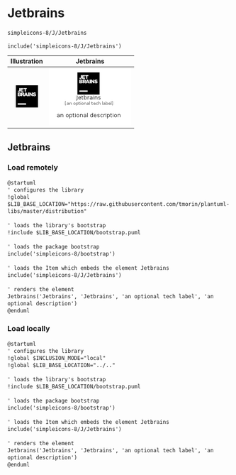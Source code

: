 # Jetbrains


```text
simpleicons-8/J/Jetbrains
```

```text
include('simpleicons-8/J/Jetbrains')
```



| Illustration | Jetbrains |
| :---: | :---: |
| ![illustration for Illustration](../../simpleicons-8/J/Jetbrains.png) | ![illustration for Jetbrains](../../simpleicons-8/J/Jetbrains.Local.png) |




## Jetbrains

### Load remotely
```plantuml
@startuml
' configures the library
!global $LIB_BASE_LOCATION="https://raw.githubusercontent.com/tmorin/plantuml-libs/master/distribution"

' loads the library's bootstrap
!include $LIB_BASE_LOCATION/bootstrap.puml

' loads the package bootstrap
include('simpleicons-8/bootstrap')

' loads the Item which embeds the element Jetbrains
include('simpleicons-8/J/Jetbrains')

' renders the element
Jetbrains('Jetbrains', 'Jetbrains', 'an optional tech label', 'an optional description')
@enduml
```

### Load locally
```plantuml
@startuml
' configures the library
!global $INCLUSION_MODE="local"
!global $LIB_BASE_LOCATION="../.."

' loads the library's bootstrap
!include $LIB_BASE_LOCATION/bootstrap.puml

' loads the package bootstrap
include('simpleicons-8/bootstrap')

' loads the Item which embeds the element Jetbrains
include('simpleicons-8/J/Jetbrains')

' renders the element
Jetbrains('Jetbrains', 'Jetbrains', 'an optional tech label', 'an optional description')
@enduml
```

